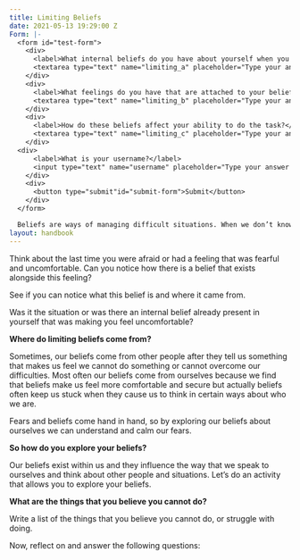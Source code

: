 ```yaml
---
title: Limiting Beliefs
date: 2021-05-13 19:29:00 Z
Form: |-
  <form id="test-form">
    <div>
      <label>What internal beliefs do you have about yourself when you think about doing these things?</label>
      <textarea type="text" name="limiting_a" placeholder="Type your answer here"/></textarea>
    </div>
    <div>
      <label>What feelings do you have that are attached to your beliefs about the things that you cannot do?</label>
      <textarea type="text" name="limiting_b" placeholder="Type your answer here"/></textarea>
    </div>
    <div>
      <label>How do these beliefs affect your ability to do the task?</label>
      <textarea type="text" name="limiting_c" placeholder="Type your answer here"/></textarea>
    </div>
  <div>
      <label>What is your username?</label>
      <input type="text" name="username" placeholder="Type your answer here"/></input>
    </div>
    <div>
      <button type="submit"id="submit-form">Submit</button>
    </div>
  </form>

  Beliefs are ways of managing difficult situations. When we don’t know the answer to something, we create a belief to help us feel like we know the outcome of the situation. People have beliefs about lots of different things. They have beliefs about who they are, they have beliefs about the things they can do and they have beliefs about other people, other groups and other situations that are happening.
layout: handbook
---
```



Think about the last time you were afraid or had a feeling that was fearful and uncomfortable. Can you notice how there is a belief that exists alongside this feeling?

See if you can notice what this belief is and where it came from.

Was it the situation or was there an internal belief already present in yourself that was making you feel uncomfortable? 

**Where do limiting beliefs come from?**

Sometimes, our beliefs come from other people after they tell us something that makes us feel we cannot do something or cannot overcome our difficulties. Most often our beliefs come from ourselves because we find that beliefs make us feel more comfortable and secure but actually beliefs often keep us stuck when they cause us to think in certain ways about who we are.

Fears and beliefs come hand in hand, so by exploring our beliefs about ourselves we can understand and calm our fears.

**So how do you explore your beliefs?**

Our beliefs exist within us and they influence the way that we speak to ourselves and think about other people and situations. Let’s do an activity that allows you to explore your beliefs.

**What are the things that you believe you cannot do?**

Write a list of the things that you believe you cannot do, or struggle with doing.

Now, reflect on and answer the following questions:

